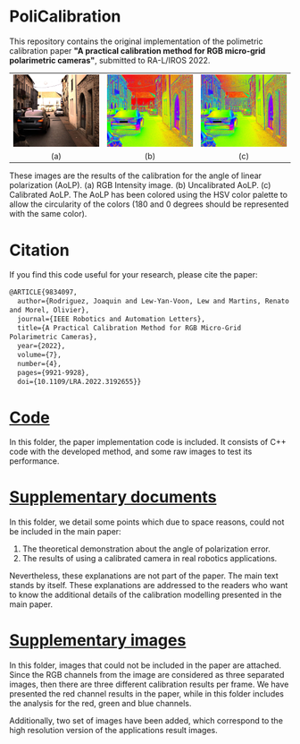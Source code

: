 # PoliCalibration


This repository contains the original implementation of the polimetric
calibration paper **"A practical calibration method for RGB micro-grid**
**polarimetric cameras"**, submitted to RA-L/IROS 2022.

<table>
  <tr align="center">
    <td><img src="images/00_Uncalibrated_Intensity.png" width=600></td>
    <td><img src="images/00_Uncalibrated_AoLP.png" width=600></td>
    <td><img src="images/00_Calibrated_AoLP.png" width=600></td>
  </tr>
  <tr align="center">
    <td>(a)</td>
     <td>(b)</td>
     <td>(c)</td>
  </tr>
 </table>


These images are the results of the calibration for the angle of linear polarization (AoLP). (a) RGB Intensity image. (b) Uncalibrated AoLP. (c) Calibrated AoLP.
The AoLP has been colored using the HSV color palette to allow the circularity of the colors (180 and 0 degrees should be represented with the same color).

# Citation
If you find this code useful for your research, please cite the paper:
```TeX
@ARTICLE{9834097,
  author={Rodriguez, Joaquin and Lew-Yan-Voon, Lew and Martins, Renato and Morel, Olivier},
  journal={IEEE Robotics and Automation Letters}, 
  title={A Practical Calibration Method for RGB Micro-Grid Polarimetric Cameras}, 
  year={2022},
  volume={7},
  number={4},
  pages={9921-9928},
  doi={10.1109/LRA.2022.3192655}}
```


# [Code](Code/)
In this folder, the paper implementation code is included. It consists of
C++ code with the developed method, and some raw images to test its
performance.

# [Supplementary documents](Supplementary_documents/)
In this folder, we detail some points which due to space reasons, could
not be included in the main paper:
1. The theoretical demonstration about the angle of polarization error.
2. The results of using a calibrated camera in real robotics applications.

Nevertheless, these explanations are not part of the paper. The main text stands
by itself. These explanations are addressed to the readers who want to
know the additional details of the calibration modelling presented in the
main paper.

# [Supplementary images](Supplementary_images)
In this folder, images that could not be included in the paper are attached.
Since the RGB channels from the image are considered as three separated images,
then there are three different calibration results per frame. We have
presented the red channel results in the paper, while in this folder includes
the analysis for the red, green and blue channels.

Additionally, two set of images have been added, which correspond to the high
resolution version of the applications result images.
